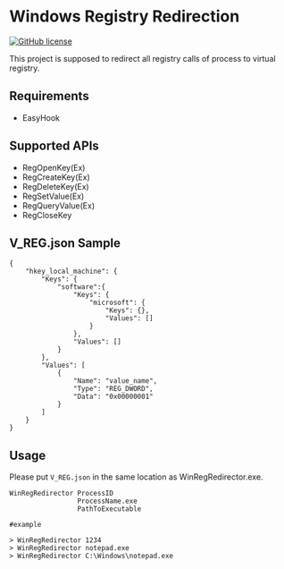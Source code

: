 # Windows Registry Redirection
[![GitHub license](https://img.shields.io/github/license/peitaosu/Win-Reg-Redirect.svg)](https://github.com/peitaosu/Win-Reg-Redirect/blob/master/LICENSE)

This project is supposed to redirect all registry calls of process to virtual registry.

## Requirements
* EasyHook

## Supported APIs
* RegOpenKey(Ex)
* RegCreateKey(Ex)
* RegDeleteKey(Ex)
* RegSetValue(Ex)
* RegQueryValue(Ex)
* RegCloseKey

## V_REG.json Sample
```
{
    "hkey_local_machine": {
        "Keys": {
            "software":{
                "Keys": {
                    "microsoft": {
                        "Keys": {},
                        "Values": []
                    }
                },
                "Values": []
            }
        },
        "Values": [
            {
                "Name": "value_name",
                "Type": "REG_DWORD",
                "Data": "0x00000001"
            }
        ]
    }
}
```

## Usage

Please put `V_REG.json` in the same location as WinRegRedirector.exe.

```
WinRegRedirector ProcessID
                 ProcessName.exe
                 PathToExecutable

#example

> WinRegRedirector 1234
> WinRegRedirector notepad.exe
> WinRegRedirector C:\Windows\notepad.exe
```